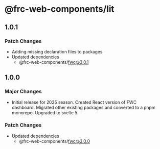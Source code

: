 # @frc-web-components/lit

## 1.0.1

### Patch Changes

- Adding missing declaration files to packages
- Updated dependencies
  - @frc-web-components/fwc@3.0.1

## 1.0.0

### Major Changes

- Initial release for 2025 season. Created React version of FWC dashboard. Migrated other existing packages and converted to a pnpm monorepo. Upgraded to svelte 5.

### Patch Changes

- Updated dependencies
  - @frc-web-components/fwc@3.0.0
